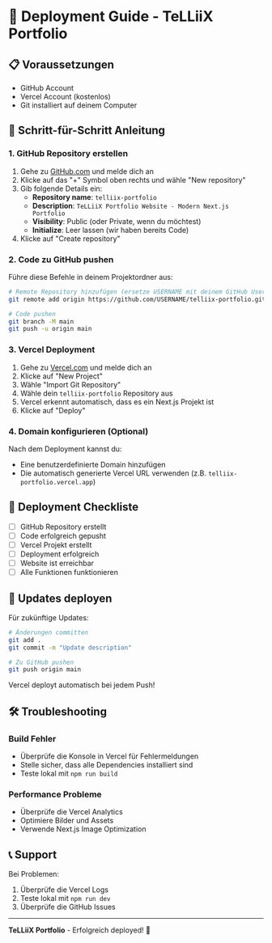 # 🚀 Deployment Guide - TeLLiiX Portfolio

## 📋 Voraussetzungen

- GitHub Account
- Vercel Account (kostenlos)
- Git installiert auf deinem Computer

## 🔧 Schritt-für-Schritt Anleitung

### 1. GitHub Repository erstellen

1. Gehe zu [GitHub.com](https://github.com) und melde dich an
2. Klicke auf das "+" Symbol oben rechts und wähle "New repository"
3. Gib folgende Details ein:
   - **Repository name**: `telliix-portfolio`
   - **Description**: `TeLLiiX Portfolio Website - Modern Next.js Portfolio`
   - **Visibility**: Public (oder Private, wenn du möchtest)
   - **Initialize**: Leer lassen (wir haben bereits Code)
4. Klicke auf "Create repository"

### 2. Code zu GitHub pushen

Führe diese Befehle in deinem Projektordner aus:

```bash
# Remote Repository hinzufügen (ersetze USERNAME mit deinem GitHub Username)
git remote add origin https://github.com/USERNAME/telliix-portfolio.git

# Code pushen
git branch -M main
git push -u origin main
```

### 3. Vercel Deployment

1. Gehe zu [Vercel.com](https://vercel.com) und melde dich an
2. Klicke auf "New Project"
3. Wähle "Import Git Repository"
4. Wähle dein `telliix-portfolio` Repository aus
5. Vercel erkennt automatisch, dass es ein Next.js Projekt ist
6. Klicke auf "Deploy"

### 4. Domain konfigurieren (Optional)

Nach dem Deployment kannst du:
- Eine benutzerdefinierte Domain hinzufügen
- Die automatisch generierte Vercel URL verwenden (z.B. `telliix-portfolio.vercel.app`)

## 🎯 Deployment Checkliste

- [ ] GitHub Repository erstellt
- [ ] Code erfolgreich gepusht
- [ ] Vercel Projekt erstellt
- [ ] Deployment erfolgreich
- [ ] Website ist erreichbar
- [ ] Alle Funktionen funktionieren

## 🔄 Updates deployen

Für zukünftige Updates:

```bash
# Änderungen committen
git add .
git commit -m "Update description"

# Zu GitHub pushen
git push origin main
```

Vercel deployt automatisch bei jedem Push!

## 🛠️ Troubleshooting

### Build Fehler
- Überprüfe die Konsole in Vercel für Fehlermeldungen
- Stelle sicher, dass alle Dependencies installiert sind
- Teste lokal mit `npm run build`

### Performance Probleme
- Überprüfe die Vercel Analytics
- Optimiere Bilder und Assets
- Verwende Next.js Image Optimization

## 📞 Support

Bei Problemen:
1. Überprüfe die Vercel Logs
2. Teste lokal mit `npm run dev`
3. Überprüfe die GitHub Issues

---

**TeLLiiX Portfolio** - Erfolgreich deployed! 🎉
